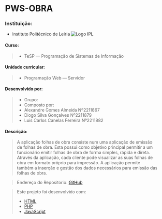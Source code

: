 # PWS-OBRA
### Instituição:
- Instituto Politécnico de Leiria 
![Logo IPL](https://www.ipleiria.pt/wp-content/uploads/2022/04/estg_h.svg)
#### Curso:
>- TeSP — Programação de Sistemas de Informação
#### Unidade curricular:
>- Programação Web — Servidor
#### Desenvolvido por:
>- Grupo: 
>- Composto por:
>  - Alexandre Gomes Almeida Nº2211867
>  - Diogo Silva Gonçalves Nº2211879
>  - Luis Carlos Canelas Ferreira Nº2211882

#### Descrição:
> A aplicação folhas de obra consiste num  uma aplicação de emissão de folhas de obra. 
Esta possui como objetivo principal permitir a um funcionário emitir folhas de obra de forma simples, rápida e direta. 
Através da aplicação, cada cliente pode visualizar as suas folhas de obra em formato próprio para impressão. 
A aplicação permite também a inserção e gestão dos dados necessários para emissão das folhas de obra.

> Endereço do Repositorio:
> [GitHub](https://github.com/Kynotec/PWS-OBRA)


> Este projeto foi desenvolvido com:
> - [HTML](https://www.w3schools.com/html/)
> - [PHP](https://www.w3schools.com/php/)
> - [JavaScript](https://www.javascript.com/)
